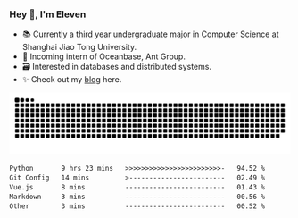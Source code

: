 ### Hey 👋, I'm Eleven

- 📚 Currently a third year undergraduate major in Computer Science at Shanghai Jiao Tong University.
- 🍻 Incoming intern of Oceanbase, Ant Group.
- 🗃️ Interested in databases and distributed systems.
- ✨ Check out my [blog](https://blog.eleven.wiki) here.

![github contribution grid snake animation](https://raw.githubusercontent.com/El-even-11/El-even-11/output/github-contribution-grid-snake.svg)

<!--START_SECTION:waka-->

```txt
Python       9 hrs 23 mins   >>>>>>>>>>>>>>>>>>>>>>>>-   94.52 %
Git Config   14 mins         >------------------------   02.49 %
Vue.js       8 mins          -------------------------   01.43 %
Markdown     3 mins          -------------------------   00.56 %
Other        3 mins          -------------------------   00.52 %
```

<!--END_SECTION:waka-->
